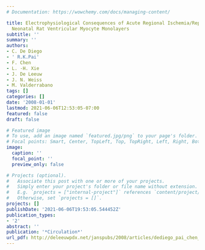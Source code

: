 ```yaml
---
# Documentation: https://wowchemy.com/docs/managing-content/

title: Electrophysiological Consequences of Acute Regional Ischemia/Reperfusion in
  Neonatal Rat Ventricular Myocyte Monolayers
subtitle: ''
summary: ''
authors:
- C. De Diego
- ' R.K.Pai'
- F. Chen
- L. -H. Xie
- J. De Leeuw
- J. N. Weiss
- M. Valderrabano
tags: []
categories: []
date: '2008-01-01'
lastmod: 2021-06-06T12:53:05-07:00
featured: false
draft: false

# Featured image
# To use, add an image named `featured.jpg/png` to your page's folder.
# Focal points: Smart, Center, TopLeft, Top, TopRight, Left, Right, BottomLeft, Bottom, BottomRight.
image:
  caption: ''
  focal_point: ''
  preview_only: false

# Projects (optional).
#   Associate this post with one or more of your projects.
#   Simply enter your project's folder or file name without extension.
#   E.g. `projects = ["internal-project"]` references `content/project/deep-learning/index.md`.
#   Otherwise, set `projects = []`.
projects: []
publishDate: '2021-06-06T19:53:05.544452Z'
publication_types:
- '2'
abstract: ''
publication: '*Circulation*'
url_pdf: http://deleeuwpdx.net/janspubs/2008/articles/dediego_pai_chen_xie_deleeuw_weiss_valderrabano_A_08.pdf
---
```

